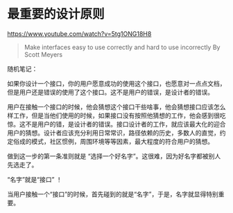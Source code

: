 # 最重要的设计原则


https://www.youtube.com/watch?v=5tg1ONG18H8

> Make interfaces easy to use correctly and hard to use incorrectly
> By Scott Meyers



随机笔记：

如果你设计一个接口，你的用户愿意成功的使用这个接口，也愿意对一点点文档，但是用户还是错误的使用了这个接口。这不是用户的错误，是设计者的错误。

用户在接触一个接口的时候，他会猜想这个接口干些啥事，他会猜想接口应该怎么样工作，但是当他们使用的时候，如果接口没有按照他猜想的工作，他会感到很吃惊。这不是用户的错，是设计者的错误。接口设计者的工作，就应该最大化的迎合用户的猜想。设计者应该充分利用日常常识，路径依赖的历史，多数人的直觉，约定俗成的模式，社区惯例，周围环境等等因素，最大程度的符合用户的猜想。

做到这一步的第一条准则就是 “选择一个好名字”。这很难，因为好名字都被别人先选走了。

“名字”就是“接口” ！

当用户接触一个“接口”的时候，首先碰到的就是“名字”，于是，名字就显得特别重要。
